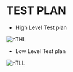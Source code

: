 # TEST PLAN 
 * High Level Test plan
 
 ![nTHL](https://user-images.githubusercontent.com/98866123/156668871-f5e2431f-384b-4dda-b726-d77b9ae9aa63.png)


 
 * Low Level Test plan
  
  ![nTLL](https://user-images.githubusercontent.com/98866123/156670594-8f0bb4b5-7eda-41d8-86ac-3bdc42e1b41c.png)

